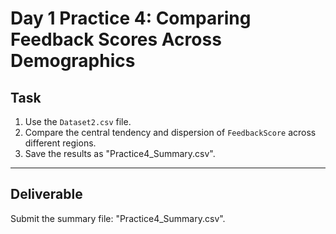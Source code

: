 # Day 1 Practice 4: Comparing Feedback Scores Across Demographics

## Task
1. Use the `Dataset2.csv` file.
2. Compare the central tendency and dispersion of `FeedbackScore` across different regions.
3. Save the results as "Practice4_Summary.csv".

---

## Deliverable
Submit the summary file: "Practice4_Summary.csv".